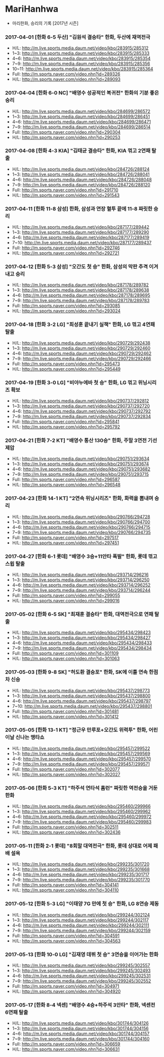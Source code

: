 # MariHanhwa
- 마리한화, 승리의 기록 [2017년 시즌]

### 2017-04-01 [한화 6-5 두산] "김원석 결승타" 한화, 두산에 재역전극
- H/L: http://m.live.sports.media.daum.net/video/kbo/283915/285312
- 1~3: http://m.live.sports.media.daum.net/video/kbo/283915/285333
- 4~6: http://m.live.sports.media.daum.net/video/kbo/283915/285354
- 7~9: http://m.live.sports.media.daum.net/video/kbo/283915/285356
- 10~11: http://m.live.sports.media.daum.net/video/kbo/283915/285364
- Full: http://m.sports.naver.com/video.nhn?id=289326
- H/L: http://m.sports.naver.com/video.nhn?id=289093

### 2017-04-04 [한화 6-0 NC] "배영수 성공적인 복귀전" 한화의 기분 좋은 승리
- H/L: http://m.live.sports.media.daum.net/video/kbo/284699/286572
- 1~3: http://m.live.sports.media.daum.net/video/kbo/284699/286451
- 4~6: http://m.live.sports.media.daum.net/video/kbo/284699/286471
- 7~9: http://m.live.sports.media.daum.net/video/kbo/284699/286514
- Full: http://m.sports.naver.com/video.nhn?id=290304
- H/L: http://m.sports.naver.com/video.nhn?id=290253

### 2017-04-08 [한화 4-3 KIA] "김태균 결승타" 한화, KIA 꺾고 2연패 탈출
- H/L: http://m.live.sports.media.daum.net/video/kbo/284726/288124
- 1~3: http://m.live.sports.media.daum.net/video/kbo/284726/288041
- 4~6: http://m.live.sports.media.daum.net/video/kbo/284726/288048
- 7~9: http://m.live.sports.media.daum.net/video/kbo/284726/288120
- Full: http://m.sports.naver.com/video.nhn?id=291710
- H/L: http://m.sports.naver.com/video.nhn?id=291543

### 2017-04-11 [한화 11-8 삼성] 한화, 삼성과 연장 혈투 끝에 11-8 짜릿한 승리
- H/L: http://m.live.sports.media.daum.net/video/kbo/287177/289442
- 1~3: http://m.live.sports.media.daum.net/video/kbo/287177/289290
- 4~6: http://m.live.sports.media.daum.net/video/kbo/287177/289419
- 7~10: http://m.live.sports.media.daum.net/video/kbo/287177/289437
- Full: http://m.sports.naver.com/video.nhn?id=292746
- H/L: http://m.sports.naver.com/video.nhn?id=292721

### 2017-04-12 [한화 5-3 삼성] "오간도 첫 승" 한화, 삼성의 막판 추격 이겨내고 승리
- H/L: http://m.live.sports.media.daum.net/video/kbo/287178/289782
- 1~3: http://m.live.sports.media.daum.net/video/kbo/287178/289638
- 4~6: http://m.live.sports.media.daum.net/video/kbo/287178/289695
- 7~9: http://m.live.sports.media.daum.net/video/kbo/287178/289783
- Full: http://m.sports.naver.com/video.nhn?id=293085
- H/L: http://m.sports.naver.com/video.nhn?id=293024

### 2017-04-18 [한화 3-2 LG] "최성훈 끝내기 실책" 한화, LG 꺾고 4연패 탈출
- H/L: http://m.live.sports.media.daum.net/video/kbo/290729/292438
- 1~3: http://m.live.sports.media.daum.net/video/kbo/290729/292460
- 4~6: http://m.live.sports.media.daum.net/video/kbo/290729/292462
- 7~9: http://m.live.sports.media.daum.net/video/kbo/290729/292466
- Full: http://m.sports.naver.com/video.nhn?id=295473
- H/L: http://m.sports.naver.com/video.nhn?id=295449

### 2017-04-19 [한화 3-0 LG] "비야누에바 첫 승" 한화, LG 꺾고 위닝시리즈 확보
- H/L: http://m.live.sports.media.daum.net/video/kbo/290737/292812
- 1~3: http://m.live.sports.media.daum.net/video/kbo/290737/292720
- 4~6: http://m.live.sports.media.daum.net/video/kbo/290737/292792
- 7~9: http://m.live.sports.media.daum.net/video/kbo/290737/292834
- Full: http://m.sports.naver.com/video.nhn?id=295841
- H/L: http://m.sports.naver.com/video.nhn?id=295792

### 2017-04-21 [한화 7-2 KT] "배영수 통산 130승" 한화, 주말 3연전 기선제압
- H/L: http://m.live.sports.media.daum.net/video/kbo/290751/293634
- 1~3: http://m.live.sports.media.daum.net/video/kbo/290751/293674
- 4~6: http://m.live.sports.media.daum.net/video/kbo/290751/293682
- 7~9: http://m.live.sports.media.daum.net/video/kbo/290751/293715
- Full: http://m.sports.naver.com/video.nhn?id=296587
- H/L: http://m.sports.naver.com/video.nhn?id=296548

### 2017-04-23 [한화 14-1 KT] "2연속 위닝시리즈" 한화, 화력을 뽐내며 승리
- H/L: http://m.live.sports.media.daum.net/video/kbo/290766/294728
- 1~3: http://m.live.sports.media.daum.net/video/kbo/290766/294700
- 4~6: http://m.live.sports.media.daum.net/video/kbo/290766/294715
- 7~9: http://m.live.sports.media.daum.net/video/kbo/290766/294735
- Full: http://m.sports.naver.com/video.nhn?id=297517
- H/L: http://m.sports.naver.com/video.nhn?id=297451

### 2017-04-27 [한화 6-1 롯데] "배영수 3승+11안타 폭발" 한화, 롯데 꺾고 스윕 탈출
- H/L: http://m.live.sports.media.daum.net/video/kbo/293714/296216
- 1~3: http://m.live.sports.media.daum.net/video/kbo/293714/296250
- 4~6: http://m.live.sports.media.daum.net/video/kbo/293714/296252
- 7~9: http://m.live.sports.media.daum.net/video/kbo/293714/296244
- Full: http://m.sports.naver.com/video.nhn?id=299055
- H/L: http://m.sports.naver.com/video.nhn?id=299016

### 2017-05-02 [한화 6-5 SK] "최재훈 결승타" 한화, 대역전극으로 연패 탈출
- H/L: http://m.live.sports.media.daum.net/video/kbo/295434/298423
- 1~3: http://m.live.sports.media.daum.net/video/kbo/295434/298427
- 4~6: http://m.live.sports.media.daum.net/video/kbo/295434/298433
- 7~9: http://m.live.sports.media.daum.net/video/kbo/295434/298434
- Full: http://m.sports.naver.com/video.nhn?id=301109
- H/L: http://m.sports.naver.com/video.nhn?id=301063

### 2017-05-03 [한화 9-8 SK] "허도환 결승포" 한화, SK에 이틀 연속 한점 차 신승
- H/L: http://m.live.sports.media.daum.net/video/kbo/295437/298773
- 1~3: http://m.live.sports.media.daum.net/video/kbo/295437/298800
- 4~6: http://m.live.sports.media.daum.net/video/kbo/295437/298797
- 7~10: http://m.live.sports.media.daum.net/video/kbo/295437/298801
- Full: http://m.sports.naver.com/video.nhn?id=301481
- H/L: http://m.sports.naver.com/video.nhn?id=301412

### 2017-05-05 [한화 13-1 KT] "정근우 만루포+오간도 위력투" 한화, 어린이날 신나는 맹타쇼
- H/L: http://m.live.sports.media.daum.net/video/kbo/295457/299522
- 1~3: http://m.live.sports.media.daum.net/video/kbo/295457/299569
- 4~6: http://m.live.sports.media.daum.net/video/kbo/295457/299570
- 7~9: http://m.live.sports.media.daum.net/video/kbo/295457/299571
- Full: http://m.sports.naver.com/video.nhn?id=302077
- H/L: http://m.sports.naver.com/video.nhn?id=302027

### 2017-05-06 [한화 5-3 KT] "하주석 연타석 홈런" 짜릿한 역전승을 거둔 한화
- H/L: http://m.live.sports.media.daum.net/video/kbo/295460/299966
- 1~3: http://m.live.sports.media.daum.net/video/kbo/295460/299962
- 4~6: http://m.live.sports.media.daum.net/video/kbo/295460/299972
- 7~9: http://m.live.sports.media.daum.net/video/kbo/295460/299983
- Full: http://m.sports.naver.com/video.nhn?id=302511
- H/L: http://m.sports.naver.com/video.nhn?id=302436

### 2017-05-11 [한화 2-1 롯데] "8회말 대역전극" 한화, 롯데 상대로 어제 패배 설욕
- H/L: http://m.live.sports.media.daum.net/video/kbo/299235/301720
- 1~3: http://m.live.sports.media.daum.net/video/kbo/299235/301668
- 4~6: http://m.live.sports.media.daum.net/video/kbo/299235/301717
- 7~9: http://m.live.sports.media.daum.net/video/kbo/299235/301770
- Full: http://m.sports.naver.com/video.nhn?id=304141
- H/L: http://m.sports.naver.com/video.nhn?id=304110

### 2017-05-12 [한화 5-3 LG] "이태양 7G 만에 첫 승" 한화, LG 8연승 제동
- H/L: http://m.live.sports.media.daum.net/video/kbo/299244/302124
- 1~3: http://m.live.sports.media.daum.net/video/kbo/299244/302117
- 4~6: http://m.live.sports.media.daum.net/video/kbo/299244/302111
- 7~9: http://m.live.sports.media.daum.net/video/kbo/299244/302159
- Full: http://m.sports.naver.com/video.nhn?id=304591
- H/L: http://m.sports.naver.com/video.nhn?id=304563

### 2017-05-13 [한화 10-0 LG] "김재영 데뷔 첫 승" 3연승을 이어가는 한화
- H/L: http://m.live.sports.media.daum.net/video/kbo/299245/302557
- 1~3: http://m.live.sports.media.daum.net/video/kbo/299245/302493
- 4~6: http://m.live.sports.media.daum.net/video/kbo/299245/302531
- 7~9: http://m.live.sports.media.daum.net/video/kbo/299245/302552
- Full: http://m.sports.naver.com/video.nhn?id=304971
- H/L: http://m.sports.naver.com/video.nhn?id=304920

### 2017-05-17 [한화 8-4 넥센] "배영수 4승+하주석 3안타" 한화, 넥센전 6연패 탈출
- H/L: http://m.live.sports.media.daum.net/video/kbo/301744/304126
- 1~3: http://m.live.sports.media.daum.net/video/kbo/301744/304156
- 4~6: http://m.live.sports.media.daum.net/video/kbo/301744/304157
- 7~9: http://m.live.sports.media.daum.net/video/kbo/301744/304160
- Full: http://m.sports.naver.com/video.nhn?id=306659
- H/L: http://m.sports.naver.com/video.nhn?id=306631
